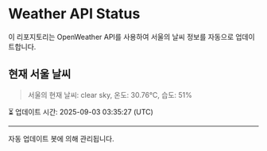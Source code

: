 
# Weather API Status

이 리포지토리는 OpenWeather API를 사용하여 서울의 날씨 정보를 자동으로 업데이트합니다.

## 현재 서울 날씨
> 서울의 현재 날씨: clear sky, 온도: 30.76°C, 습도: 51%

⏳ 업데이트 시간: 2025-09-03 03:35:27 (UTC)

---
자동 업데이트 봇에 의해 관리됩니다.

